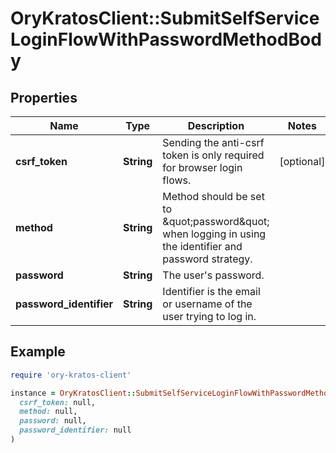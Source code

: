 # OryKratosClient::SubmitSelfServiceLoginFlowWithPasswordMethodBody

## Properties

| Name | Type | Description | Notes |
| ---- | ---- | ----------- | ----- |
| **csrf_token** | **String** | Sending the anti-csrf token is only required for browser login flows. | [optional] |
| **method** | **String** | Method should be set to \&quot;password\&quot; when logging in using the identifier and password strategy. |  |
| **password** | **String** | The user&#39;s password. |  |
| **password_identifier** | **String** | Identifier is the email or username of the user trying to log in. |  |

## Example

```ruby
require 'ory-kratos-client'

instance = OryKratosClient::SubmitSelfServiceLoginFlowWithPasswordMethodBody.new(
  csrf_token: null,
  method: null,
  password: null,
  password_identifier: null
)
```


